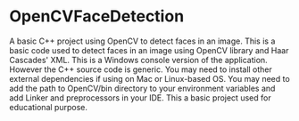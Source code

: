 # OpenCVFaceDetection
A basic C++ project using OpenCV to detect faces in an image.
This is a basic code used to detect faces in an image using OpenCV library and Haar Cascades' XML.
This is a Windows console version of the application.
However the C++ source code is generic.
You may need to install other external dependencies if using on Mac or Linux-based OS.
You may need to add the path to OpenCV/bin directory to your environment variables and add Linker and preprocessors in your IDE.
This a basic project used for educational purpose.
